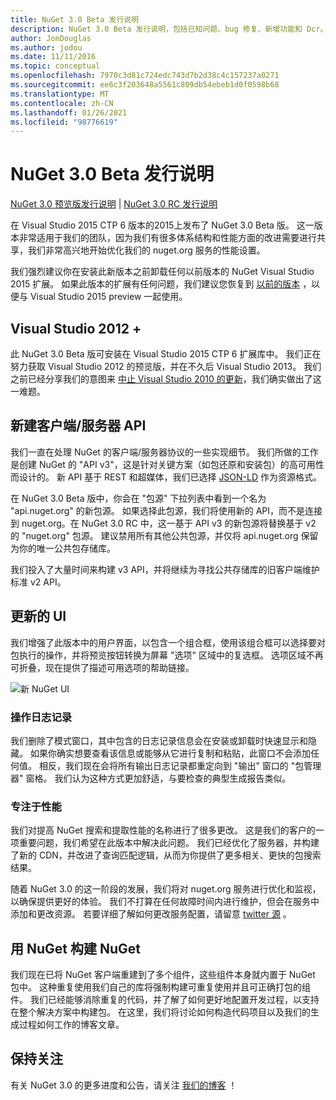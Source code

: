 ```yaml
---
title: NuGet 3.0 Beta 发行说明
description: NuGet 3.0 Beta 发行说明，包括已知问题、bug 修复、新增功能和 Dcr。
author: JonDouglas
ms.author: jodou
ms.date: 11/11/2016
ms.topic: conceptual
ms.openlocfilehash: 7970c3d81c724edc743d7b2d38c4c157237a0271
ms.sourcegitcommit: ee6c3f203648a5561c809db54ebeb1d0f0598b68
ms.translationtype: MT
ms.contentlocale: zh-CN
ms.lasthandoff: 01/26/2021
ms.locfileid: "98776619"
---
```

# <a name="nuget-30-beta-release-notes"></a>NuGet 3.0 Beta 发行说明

[NuGet 3.0 预览版发行说明](../release-notes/nuget-3.0-preview.md)  | [NuGet 3.0 RC 发行说明](../release-notes/nuget-3.0-rc.md)

在 Visual Studio 2015 CTP 6 版本的2015上发布了 NuGet 3.0 Beta 版。 这一版本非常适用于我们的团队，因为我们有很多体系结构和性能方面的改进需要进行共享，我们非常高兴地开始优化我们的 nuget.org 服务的性能设置。

我们强烈建议你在安装此新版本之前卸载任何以前版本的 NuGet Visual Studio 2015 扩展。  如果此版本的扩展有任何问题，我们建议您恢复到 [以前的版本](http://nuget.codeplex.com/downloads/get/909582) ，以便与 Visual Studio 2015 preview 一起使用。

## <a name="visual-studio-2012"></a>Visual Studio 2012 +

此 NuGet 3.0 Beta 版可安装在 Visual Studio 2015 CTP 6 扩展库中。 我们正在努力获取 Visual Studio 2012 的预览版，并在不久后 Visual Studio 2013。 我们之前已经分享我们的意图来 [中止 Visual Studio 2010 的更新](http://blog.nuget.org/20141002/visual-studio-2010.html)，我们确实做出了这一难题。

## <a name="new-clientserver-api"></a>新建客户端/服务器 API

我们一直在处理 NuGet 的客户端/服务器协议的一些实现细节。 我们所做的工作是创建 NuGet 的 "API v3"，这是针对关键方案（如包还原和安装包）的高可用性而设计的。 新 API 基于 REST 和超媒体，我们已选择 [JSON-LD](http://json-ld.org) 作为资源格式。

在 NuGet 3.0 Beta 版中，你会在 "包源" 下拉列表中看到一个名为 "api.nuget.org" 的新包源。   如果选择此包源，我们将使用新的 API，而不是连接到 nuget.org。在 NuGet 3.0 RC 中，这一基于 API v3 的新包源将替换基于 v2 的 "nuget.org" 包源。  建议禁用所有其他公共包源，并仅将 api.nuget.org 保留为你的唯一公共包存储库。

我们投入了大量时间来构建 v3 API，并将继续为寻找公共存储库的旧客户端维护标准 v2 API。

## <a name="updated-ui"></a>更新的 UI

我们增强了此版本中的用户界面，以包含一个组合框，使用该组合框可以选择要对包执行的操作，并将预览按钮转换为屏幕 "选项" 区域中的复选框。  选项区域不再可折叠，现在提供了描述可用选项的帮助链接。

![新 NuGet UI](./media/NuGet-3.0-Beta/updated-ui.png)


### <a name="operation-logging"></a>操作日志记录

我们删除了模式窗口，其中包含的日志记录信息会在安装或卸载时快速显示和隐藏。  如果你确实想要查看该信息或能够从它进行复制和粘贴，此窗口不会添加任何值。  相反，我们现在会将所有输出日志记录都重定向到 "输出" 窗口的 "包管理器" 窗格。  我们认为这种方式更加舒适，与要检查的典型生成报告类似。


### <a name="focus-on-performance"></a>专注于性能

我们对提高 NuGet 搜索和提取性能的名称进行了很多更改。  这是我们的客户的一项重要问题，我们希望在此版本中解决此问题。  我们已经优化了服务器，并构建了新的 CDN，并改进了查询匹配逻辑，从而为你提供了更多相关、更快的包搜索结果。

随着 NuGet 3.0 的这一阶段的发展，我们将对 nuget.org 服务进行优化和监视，以确保提供更好的体验。  我们不打算在任何故障时间内进行维护，但会在服务中添加和更改资源。  若要详细了解如何更改服务配置，请留意 [twitter 源](http://twitter.com/nuget) 。

## <a name="building-nuget-with-nuget"></a>用 NuGet 构建 NuGet

我们现在已将 NuGet 客户端重建到了多个组件，这些组件本身就内置于 NuGet 包中。 这种重复使用我们自己的库将强制构建可重复使用并且可正确打包的组件。  我们已经能够消除重复的代码，并了解了如何更好地配置开发过程，以支持在整个解决方案中构建包。  在这里，我们将讨论如何构造代码项目以及我们的生成过程如何工作的博客文章。

## <a name="stay-tuned"></a>保持关注

有关 NuGet 3.0 的更多进度和公告，请关注 [我们的博客](http://blog.nuget.org) ！
